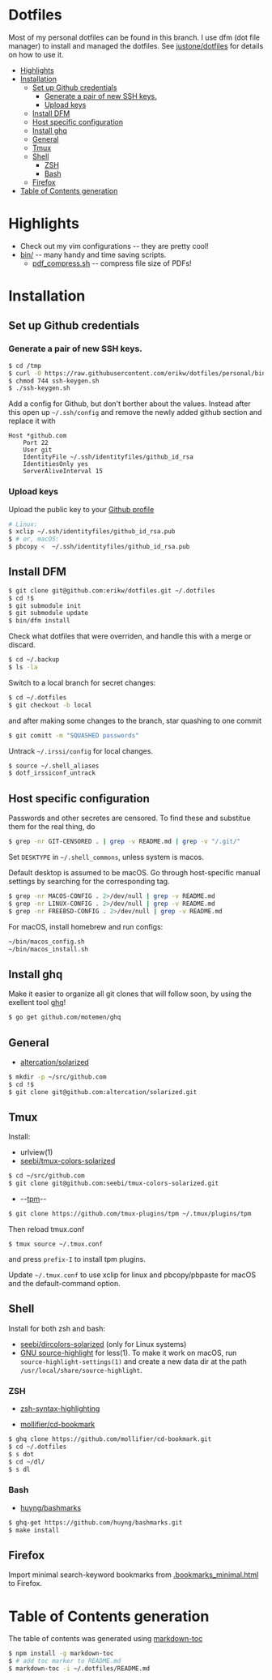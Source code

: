 # Dotfiles

Most of my personal dotfiles can be found in this branch. I use dfm (dot file manager) to install and managed the dotfiles. See [justone/dotfiles](https://github.com/justone/dotfiles) for details on how to use it.

<!-- toc -->

- [Highlights](#highlights)
- [Installation](#installation)
  * [Set up Github credentials](#set-up-github-credentials)
    + [Generate a pair of new SSH keys.](#generate-a-pair-of-new-ssh-keys)
    + [Upload keys](#upload-keys)
  * [Install DFM](#install-dfm)
  * [Host specific configuration](#host-specific-configuration)
  * [Install ghq](#install-ghq)
  * [General](#general)
  * [Tmux](#tmux)
  * [Shell](#shell)
    + [ZSH](#zsh)
    + [Bash](#bash)
  * [Firefox](#firefox)
- [Table of Contents generation](#table-of-contents-generation)

<!-- tocstop -->

# Highlights

 * Check out my vim configurations -- they are pretty cool!
 * [bin/](bin/) -- many handy and time saving scripts.
   * [pdf_compress.sh](bin/pdf_compress.sh) -- compress file size of PDFs!

# Installation

## Set up Github credentials

### Generate a pair of new SSH keys.
```bash
$ cd /tmp
$ curl -O https://raw.githubusercontent.com/erikw/dotfiles/personal/bin/ssh-keygen.sh
$ chmod 744 ssh-keygen.sh
$ ./ssh-keygen.sh
```

Add a config for Github, but don't borther about the values. Instead after this open up `~/.ssh/config` and remove the newly added github section and replace it with

```
Host *github.com
	Port 22
	User git
	IdentityFile ~/.ssh/identityfiles/github_id_rsa
	IdentitiesOnly yes
	ServerAliveInterval 15
```

### Upload keys
Upload the public key to your [Github profile](https://github.com/settings/keys)

```bash
# Linux:
$ xclip ~/.ssh/identityfiles/github_id_rsa.pub
$ # or, macOS:
$ pbcopy <  ~/.ssh/identityfiles/github_id_rsa.pub
```


## Install DFM

```bash
$ git clone git@github.com:erikw/dotfiles.git ~/.dotfiles
$ cd !$
$ git submodule init
$ git submodule update
$ bin/dfm install
```

Check what dotfiles that were overriden, and handle this with a merge or discard.

```bash
$ cd ~/.backup
$ ls -la
```

Switch to a local branch for secret changes:

```bash
$ cd ~/.dotfiles
$ git checkout -b local
```
and after making some changes to the branch, star quashing to one commit
```bash
$ git comitt -m "SQUASHED passwords"
```


Untrack `~/.irssi/config` for local changes.

```bash
$ source ~/.shell_aliases
$ dotf_irssiconf_untrack
```


## Host specific configuration
Passwords and other secretes are censored. To find these and substitue them for the real thing, do

```bash
$ grep -nr GIT-CENSORED . | grep -v README.md | grep -v "/.git/"
```


Set `DESKTYPE` in `~/.shell_commons`, unless system is macos.


Default desktop is assumed to be macOS. Go through host-specific manual settings by searching for the corresponding tag.

```bash
$ grep -nr MACOS-CONFIG . 2>/dev/null | grep -v README.md
$ grep -nr LINUX-CONFIG . 2>/dev/null | grep -v README.md
$ grep -nr FREEBSD-CONFIG . 2>/dev/null | grep -v README.md
```


For macOS, install homebrew and run configs:

```bash
~/bin/macos_config.sh
~/bin/macos_install.sh
```

## Install ghq
Make it easier to organize all git clones that will follow soon, by using the exellent tool [ghq](https://github.com/motemen/ghq)!

```bash
$ go get github.com/motemen/ghq
```

## General

* [altercation/solarized](https://github.com/altercation/solarized)
```bash
$ mkdir -p ~/src/github.com
$ cd !$
$ git clone git@github.com:altercation/solarized.git
````


## Tmux

Install:

 * urlview(1)
 * [seebi/tmux-colors-solarized](https://github.com/seebi/tmux-colors-solarized)
 ```bash
 $ cd ~/src/github.com
 $ git clone git@github.com:seebi/tmux-colors-solarized.git
 ```
 * --[tpm](https://github.com/tmux-plugins/tpm)--
```bash
$ git clone https://github.com/tmux-plugins/tpm ~/.tmux/plugins/tpm
````
Then reload tmux.conf

```
$ tmux source ~/.tmux.conf
```
and press `prefix-I` to install tpm plugins.


Update `~/.tmux.conf` to use xclip for linux and pbcopy/pbpaste for macOS and the default-command option.


## Shell

Install for both zsh and bash:
 * [seebi/dircolors-solarized](https://github.com/seebi/dircolors-solarized) (only for Linux systems)
 * [GNU source-highlight](https://www.gnu.org/software/src-highlite/source-highlight.html) for less(1). To make it work on macOS, run `source-highlight-settings(1)` and create a new data dir at the path `/usr/local/share/source-highlight`.


### ZSH
* [zsh-syntax-highlighting](https://github.com/zsh-users/zsh-syntax-highlighting)

* [mollifier/cd-bookmark](https://github.com/mollifier/cd-bookmark)
```bash
$ ghq clone https://github.com/mollifier/cd-bookmark.git
$ cd ~/.dotfiles
$ s dot
$ cd ~/dl/
$ s dl
````

### Bash
* [huyng/bashmarks](https://github.com/huyng/bashmarks)
```bash
$ ghq-get https://github.com/huyng/bashmarks.git
$ make install
````


## Firefox
Import minimal search-keyword bookmarks from [.bookmarks_minimal.html](.bookmarks_minimal.html) to Firefox.

# Table of Contents generation
The table of contents was generated using [markdown-toc](https://github.com/jonschlinkert/markdown-toc)
```bash
$ npm install -g markdown-toc
$ # add toc marker to README.md
$ markdown-toc -i ~/.dotfiles/README.md
```
